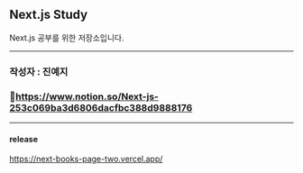 ## Next.js Study

Next.js 공부를 위한 저장소입니다.

---

### 작성자 : 진예지

### 🔗https://www.notion.so/Next-js-253c069ba3d6806dacfbc388d9888176

---

#### release

https://next-books-page-two.vercel.app/
